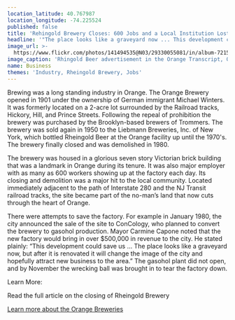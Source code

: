 ```yaml
---
location_latitude: 40.767987
location_longitude: -74.225524
published: false
title: 'Rehingold Brewery Closes: 600 Jobs and a Local Institution Lost'
headline: '"The place looks like a graveyard now ... This development could save us."'
image_url: >-
  https://www.flickr.com/photos/141494535@N03/29330055081/in/album-72157673225101106/
image_caption: 'Rhingold Beer advertisement in the Orange Transcript, October 10, 1963'
name: Business
themes: 'Industry, Rheingold Brewery, Jobs'
---
```

Brewing was a long standing industry in Orange. The Orange Brewery opened in 1901 under the ownership of German immigrant Michael Winters. It was formerly located on a 2-acre lot surrounded by the Railroad tracks, Hickory, Hill, and Prince Streets. Following the repeal of prohibition the brewery was purchased by the Brooklyn-based brewers of Trommers. The brewery was sold again in 1950 to the Liebmann Breweries, Inc. of New York, which bottled Rheingold Beer at the Orange facility up until the 1970's. The brewery finally closed and was demolished in 1980. 

The brewery was housed in a glorious seven story Victorian brick building that was a landmark in Orange during its tenure. It was also major employer with as many as 600 workers showing up at the factory each day. Its closing and demolition was  a major hit to the local community. Located immediately adjacent to the path of Interstate 280 and the NJ Transit railroad tracks, the site became part of the no-man’s land that now cuts through the heart of Orange. 

There were attempts to save the factory. For example in January 1980, the city announced the sale of the site to ConCology, who planned to convert the brewery to gasohol production. Mayor Carmine Capone noted that the new factory would bring in over $500,000 in revenue to the city. He stated plainly: “This development could save us … The place looks like a graveyard now, but after it is renovated it will change the image of the city and hopefully attract new business to the area.” The gasohol plant did not open, and by November the wrecking ball was brought in to tear the factory down.  

Learn More:  

Read the full article on the closing of Rheingold Brewery

[Learn more about the Orange Breweries](http://freepages.history.rootsweb.ancestry.com/~orangebrew/)  